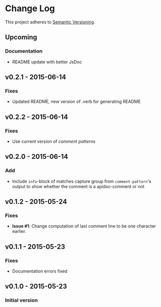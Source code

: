 # Change Log

This project adheres to [Semantic Versioning](http://semver.org/).

## Upcoming

### Documentation

* README update with better JsDoc

## v0.2.1 - 2015-06-14

### Fixes

* Updated README, new version of .verb for generating README


## v0.2.2 - 2015-06-14

### Fixes

* Use current version of *comment patterns*

## v0.2.0 - 2015-06-14

### Add

* Include `info`-block of matches capture group from `comment-pattern`'s output
    to show whether the comment is a apidoc-comment or not

## v0.1.2 - 2015-05-24
### Fixes

* **Issue #1**: Change computation of last comment line to be one character earlier. 

## v0.1.1 - 2015-05-23
### Fixes

* Documentation errors fixed

## v0.1.0 - 2015-05-23
### Initial version

